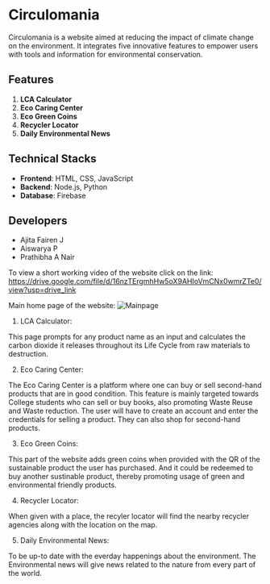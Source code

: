 # Circulomania

Circulomania is a website aimed at reducing the impact of climate change on the environment. It integrates five innovative features to empower users with tools and information for environmental conservation.

## Features

1. **LCA Calculator**
2. **Eco Caring Center**
3. **Eco Green Coins**
4. **Recycler Locator**
5. **Daily Environmental News**

## Technical Stacks

- **Frontend**: HTML, CSS, JavaScript
- **Backend**: Node.js, Python
- **Database**: Firebase

## Developers

- Ajita Fairen J
- Aiswarya P
- Prathibha A Nair

To view a short working video of the website click on the link: https://drive.google.com/file/d/16nzTErgmhHw5oX9AHIoVmCNx0wmrZTe0/view?usp=drive_link 

Main home page of the website:
![Mainpage](https://github.com/Ajita2003/Circulomania/assets/116851699/7e185558-b66a-4cf2-9ebd-ec18ff8c1e64)

1. LCA Calculator:

This page prompts for any product name as an input and calculates the carbon dioxide it releases throughout its Life Cycle from raw materials to destruction. 

2. Eco Caring Center:

The Eco Caring Center is a platform where one can buy or sell second-hand products that are in good condition. This feature is mainly targeted towards College students who can sell or buy books, also promoting Waste Reuse and Waste reduction. The user will have to create an account and enter the credentials for selling a product. They can also shop for second-hand products.

3. Eco Green Coins:

This part of the website adds green coins when provided with the QR of the sustainable product the user has purchased. And it could be redeemed to buy another sustinable product, thereby promoting usage of green and environmental friendly products. 

4. Recycler Locator:

When given with a place, the recyler locator will find the nearby recycler agencies along with the location on the map. 

5. Daily Environmental News:

To be up-to date with the everday happenings about the environment. The Environmental news will give news related to the nature from every part of the world. 


